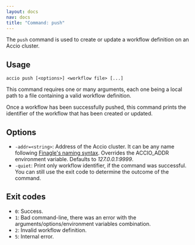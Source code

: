 ```yaml
---
layout: docs
nav: docs
title: "Command: push"
---
```


The `push` command is used to create or update a workflow definition on an Accio cluster.

## Usage
```
accio push [<options>] <workflow file> [...]
```

This command requires one or many arguments, each one being a local path to a file containing a valid workflow definition.

Once a workflow has been successfully pushed, this command prints the identifier of the workflow that has been created or updated.

## Options
* `-addr=<string>`: Address of the Accio cluster. It can be any name following [Finagle's naming syntax](https://twitter.github.io/finagle/guide/Names.html).
Overrides the ACCIO_ADDR environment variable. Defaults to *127.0.0.1:9999*.
* `-quiet`: Print only workflow identifier, if the command was successful.
You can still use the exit code to determine the outcome of the command.

## Exit codes
* `0`: Success.
* `1`: Bad command-line, there was an error with the arguments/options/environment variables combination.
* `2`: Invalid workflow definition.
* `5`: Internal error.
